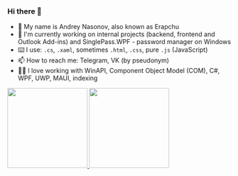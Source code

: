 ### Hi there 👋

- 🧀 My name is Andrey Nasonov, also known as Erapchu
- 🔭 I'm currently working on internal projects (backend, frontend and Outlook Add-ins) and SinglePass.WPF - password manager on Windows
- ⌨️ I use: `.cs`, `.xaml`, sometimes `.html`, `.css`, pure `.js` (JavaScript)
- 📫 How to reach me: Telegram, VK (by pseudonym)
- 👨‍💻 I love working with WinAPI, Component Object Model (COM), C#, WPF, UWP, MAUI, indexing

<p>
<a href="https://github.com/Erapchu">
  <img height="180em" src="https://github-readme-stats.vercel.app/api?username=Erapchu&show_icons=true&theme=radical&count_private=true"/>
  <img height="180em" src="https://github-readme-stats-eight-theta.vercel.app/api/top-langs/?username=Erapchu&layout=compact&langs_count=8&theme=radical"/>
</a>
</p>

<!--
**Erapchu/Erapchu** is a ✨ _special_ ✨ repository because its `README.md` (this file) appears on your GitHub profile.

Here are some ideas to get you started:

- 🔭 I’m currently working on ...
- 🌱 I’m currently learning ...
- 👯 I’m looking to collaborate on ...
- 🤔 I’m looking for help with ...
- 💬 Ask me about ...
- 📫 How to reach me: ...
- 😄 Pronouns: ...
- ⚡ Fun fact: ...
-->
